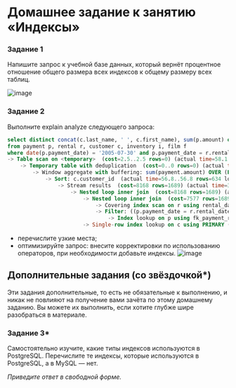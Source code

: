# Домашнее задание к занятию «Индексы»

### Задание 1

Напишите запрос к учебной базе данных, который вернёт процентное отношение общего размера всех индексов к общему размеру всех таблиц.

![image](https://user-images.githubusercontent.com/106932460/234861882-d5027ffb-b089-4cbc-83da-74ce66f26e14.png)

### Задание 2

Выполните explain analyze следующего запроса:
```sql
select distinct concat(c.last_name, ' ', c.first_name), sum(p.amount) over (partition by c.customer_id, f.title)
from payment p, rental r, customer c, inventory i, film f
where date(p.payment_date) = '2005-07-30' and p.payment_date = r.rental_date and r.customer_id = c.customer_id and i.inventory_id = r.inventory_id
-> Table scan on <temporary>  (cost=2.5..2.5 rows=0) (actual time=58.1..58.1 rows=391 loops=1)
    -> Temporary table with deduplication  (cost=0..0 rows=0) (actual time=58.1..58.1 rows=391 loops=1)
        -> Window aggregate with buffering: sum(payment.amount) OVER (PARTITION BY c.customer_id )   (actual time=56.8..57.9 rows=634 loops=1)
            -> Sort: c.customer_id  (actual time=56.8..56.8 rows=634 loops=1)
                -> Stream results  (cost=8168 rows=1689) (actual time=30.5..56.6 rows=634 loops=1)
                    -> Nested loop inner join  (cost=8168 rows=1689) (actual time=30.5..56.4 rows=634 loops=1)
                        -> Nested loop inner join  (cost=7577 rows=1689) (actual time=30.5..55.5 rows=634 loops=1)
                            -> Covering index scan on r using rental_date  (cost=1666 rows=16421) (actual time=0.0259..3.65 rows=16044 loops=1)
                            -> Filter: ((p.payment_date = r.rental_date) and (cast(p.payment_date as date) = '2005-07-30'))  (cost=0.257 rows=0.103) (actual time=0.00305..0.00308 rows=0.0395 loops=16044)
                                -> Index lookup on p using fk_payment_rental (rental_id=r.rental_id)  (cost=0.257 rows=1.03) (actual time=0.0021..0.00268 rows=1 loops=16044)
                        -> Single-row index lookup on c using PRIMARY (customer_id=p.customer_id)  (cost=0.25 rows=1) (actual time=0.00115..0.00119 rows=1 loops=634)
```


- перечислите узкие места;
- оптимизируйте запрос: внесите корректировки по использованию операторов, при необходимости добавьте индексы.
![image](https://user-images.githubusercontent.com/106932460/234863274-fb4ecd88-7343-4ca7-a400-7a3b00d042f5.png)


## Дополнительные задания (со звёздочкой*)
Эти задания дополнительные, то есть не обязательные к выполнению, и никак не повлияют на получение вами зачёта по этому домашнему заданию. Вы можете их выполнить, если хотите глубже шире разобраться в материале.

### Задание 3*

Самостоятельно изучите, какие типы индексов используются в PostgreSQL. Перечислите те индексы, которые используются в PostgreSQL, а в MySQL — нет.

*Приведите ответ в свободной форме.*

